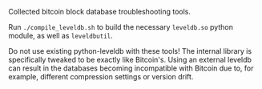 Collected bitcoin block database troubleshooting tools.

Run `./compile_leveldb.sh` to build the necessary `leveldb.so` python module,
as well as `leveldbutil`.

Do not use existing python-leveldb with these tools! The internal library is
specifically tweaked to be exactly like Bitcoin's. Using an external
leveldb can result in the databases becoming incompatible with Bitcoin
due to, for example, different compression settings or version drift.
